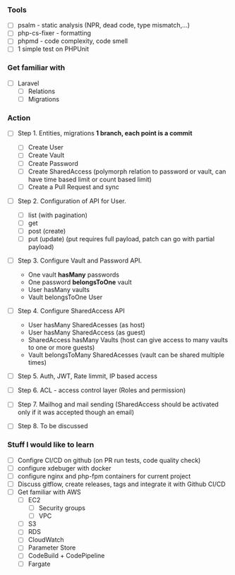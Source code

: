 ### Tools
- [ ] psalm - static analysis (NPR, dead code, type mismatch,...)
- [ ] php-cs-fixer - formatting
- [ ] phpmd - code complexity, code smell 
- [ ] 1 simple test on PHPUnit

### Get familiar with
- [ ] Laravel
    - [ ] Relations
    - [ ] Migrations

### Action
- [ ] Step 1. Entities, migrations  **1 branch, each point is a commit**
    - [ ] Create User
    - [ ] Create Vault
    - [ ] Create Password
    - [ ] Create SharedAccess (polymorph relation to password or vault, can have time based limit or count based limit)
    - [ ] Create a Pull Request and sync

- [ ] Step 2. Configuration of API for User.
    - [ ] list (with pagination)
    - [ ] get
    - [ ] post (create)
    - [ ] put (update) (put requires full payload, patch can go with partial payload)

- [ ] Step 3. Configure Vault and Password API.
    - One vault **hasMany** passwords
    - One password **belongsToOne** vault
    - User hasMany vaults
    - Vault belongsToOne User   

- [ ] Step 4. Configure SharedAccess API
    - User hasMany SharedAcesses (as host)
    - User hasMany SharedAccess (as guest)
    - SharedAccess hasMany Vaults (host can give access to many vaults to one or more guests)
    - Vault belongsToMany SharedAcesses (vault can be shared multiple times)
 
- [ ] Step 5. Auth, JWT, Rate limmit, IP based access

- [ ] Step 6. ACL - access control layer (Roles and permission)

- [ ] Step 7. Mailhog and mail sending (SharedAccess should be activated only if it was accepted though an email)

- [ ] Step 8. To be discussed

### Stuff I would like to learn
 - [ ] Configre CI/CD on github (on PR run tests, code quality check)
 - [ ] configure xdebuger with docker
 - [ ] configure nginx and php-fpm containers for current project
 - [ ] Discuss gitflow, create releases, tags and integrate it with Github CI/CD
 - [ ] Get familiar with AWS
    - [ ] EC2
        - [ ] Security groups
        - [ ] VPC
    - [ ] S3
    - [ ] RDS
    - [ ] CloudWatch
    - [ ] Parameter Store
    - [ ] CodeBuild + CodePipeline
    - [ ] Fargate
